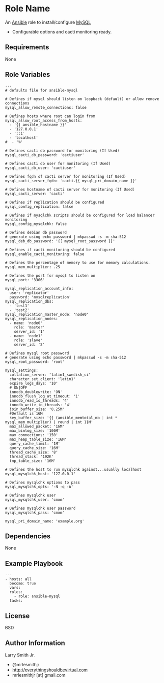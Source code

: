 Role Name
=========

An [Ansible] role to install/configure [MySQL]

- Configurable options and cacti monitoring ready.

Requirements
------------

None

Role Variables
--------------

```
---
# defaults file for ansible-mysql

# Defines if mysql should listen on loopback (default) or allow remove connections
mysql_allow_remote_connections: false

# Defines hosts where root can login from
mysql_allow_root_access_from_hosts:
  - '{{ ansible_hostname }}'
  - '127.0.0.1'
  - '::1'
  - 'localhost'
#  - '%'

# Defines cacti db password for monitoring (If Used)
mysql_cacti_db_password: 'cactiuser'

# Defines cacti db user for monitoring (If Used)
mysql_cacti_db_user: 'cactiuser'

# Defines fqdn of cacti server for monitoring (If Used)
mysql_cacti_server_fqdn: 'cacti.{{ mysql_pri_domain_name }}'

# Defines hostname of cacti server for monitoring (If Used)
mysql_cacti_server: 'cacti'

# Defines if replication should be configured
mysql_config_replication: false

# Defines if mysqlchk scripts should be configured for load balancer monitoring
mysql_config_mysqlchk: false

# Defines debian db password
# generate using echo password | mkpasswd -s -m sha-512
mysql_deb_db_password: '{{ mysql_root_password }}'

# Defines if cacti monitoring should be configured
mysql_enable_cacti_monitoring: false

# Defines the percentage of memory to use for memory calculations.
mysql_mem_multiplier: .25

# Defines the port for mysql to listen on
mysql_port: '3306'

mysql_replication_account_info:
  user: 'replicator'
  password: 'mysqlreplication'
mysql_replication_dbs:
  - 'test1'
  - 'test2'
mysql_replication_master_node: 'node0'
mysql_replication_nodes:
  - name: 'node0'
    role: 'master'
    server_id: '1'
  - name: 'node1'
    role: 'slave'
    server_id: '2'

# Defines mysql root password
# generate using echo password | mkpasswd -s -m sha-512
mysql_root_password: 'root'

mysql_settings:
  collation_server: 'latin1_swedish_ci'
  character_set_client: 'latin1'
  expire_logs_days: '10'
  # ON|OFF
  innodb_doublewrite: 'ON'
  innodb_flush_log_at_timeout: '1'
  innodb_read_io_threads: '4'
  innodb_write_io_threads: '4'
  join_buffer_size: '0.25M'
  #Default is 16M
  key_buffer_size: '{{ (ansible_memtotal_mb | int * mysql_mem_multiplier) | round | int }}M'
  max_allowed_packet: '16M'
  max_binlog_size: '100M'
  max_connections: '150'
  max_heap_table_size: '16M'
  query_cache_limit: '1M'
  query_cache_size: '16M'
  thread_cache_size: '8'
  thread_stack: '192K'
  tmp_table_size: '16M'

# Defines the host to run mysqlchk against...usually localhost
mysql_mysqlchk_host: '127.0.0.1'

# Defines mysqlchk options to pass
mysql_mysqlchk_opts: '-N -q -A'

# Defines mysqlchk user
mysql_mysqlchk_user: 'cmon'

# Defines mysqlchk user password
mysql_mysqlchk_pass: 'cmon'

mysql_pri_domain_name: 'example.org'
```

Dependencies
------------

None

Example Playbook
----------------

```
---
- hosts: all
  become: true
  vars:
  roles:
    - role: ansible-mysql
  tasks:
```

License
-------

BSD

Author Information
------------------

Larry Smith Jr.
- @mrlesmithjr
- http://everythingshouldbevirtual.com
- mrlesmithjr [at] gmail.com

[Ansible]: <https://www.ansible.com>
[MySQL]: <https://www.mysql.com/>
